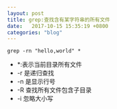 ```yaml
---
layout: post
title: grep:查找含有某字符串的所有文件
date:   2017-10-15 15:35:19 +0800
categories: "blog"
---
```


```shell
grep -rn "hello,world" *
```

- *:表示当前目录所有文件
- -r 是递归查找
- -n 是显示行号
- -R 查找所有文件包含子目录
- -i 忽略大小写



